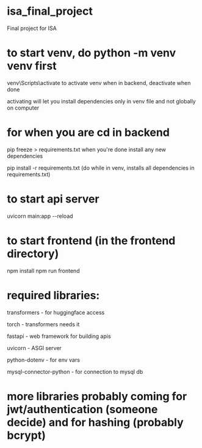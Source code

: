# isa_final_project
Final project for ISA

# to start venv, do python -m venv venv first
venv\Scripts\activate to activate venv when in backend, deactivate when done

activating will let you install dependencies only in venv file and not globally on computer

# for when you are cd in backend
pip freeze > requirements.txt when you're done install any new dependencies

pip install -r requirements.txt (do while in venv, installs all dependencies in requirements.txt)

# to start api server
uvicorn main:app --reload 

# to start frontend (in the frontend directory)
npm install
npm run frontend

# required libraries:
transformers - for huggingface access

torch - transformers needs it

fastapi - web framework for building apis

uvicorn - ASGI server

python-dotenv - for env vars

mysql-connector-python - for connection to mysql db

# more libraries probably coming for jwt/authentication (someone decide) and for hashing (probably bcrypt)
